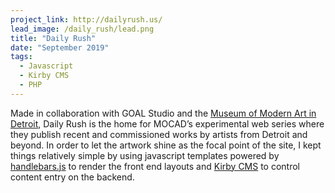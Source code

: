 ```yaml
---
project_link: http://dailyrush.us/
lead_image: /daily_rush/lead.png
title: "Daily Rush"
date: "September 2019"
tags:
  - Javascript
  - Kirby CMS
  - PHP
---
```


Made in collaboration with GOAL Studio and the [Museum of Modern Art in Detroit][mocad], Daily Rush is the home for MOCAD’s experimental web series where they publish recent and commissioned works by artists from Detroit and beyond. In order to let the artwork shine as the focal point of the site, I kept things relatively simple by using javascript templates powered by [handlebars.js][handlebars] to render the front end layouts and [Kirby CMS][kirby] to control content entry on the backend.

[mocad]: https://mocadetroit.org/
[handlebars]: https://handlebarsjs.com/
[kirby]: https://getkirby.com/
